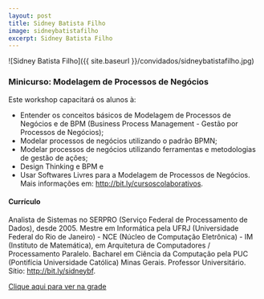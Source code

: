 ```yaml
---
layout: post
title: Sidney Batista Filho
image: sidneybatistafilho
excerpt: Sidney Batista Filho
---
```

![Sidney Batista Filho]({{ site.baseurl }}/convidados/sidneybatistafilho.jpg)


### Minicurso: Modelagem de Processos de Negócios

Este workshop capacitará os alunos à: 
 - Entender os conceitos básicos de Modelagem de Processos de Negócios e de BPM (Business Process Management - Gestão por Processos de Negócios); 
 - Modelar processos de negócios utilizando o padrão BPMN; 
 - Modelar processos de negócios utilizando ferramentas e metodologias de gestão de ações; 
 - Design Thinking e BPM e 
 - Usar Softwares Livres para a Modelagem de Processos de Negócios. 
 Mais informações em: http://bit.ly/cursoscolaborativos. 
 

#### Currículo
Analista de Sistemas no SERPRO (Serviço Federal de Processamento de Dados), desde 2005. Mestre em Informática pela UFRJ (Universidade Federal do Rio de Janeiro) - NCE (Núcleo de Computação Eletrônica) - IM (Instituto de Matemática), em Arquitetura de Computadores / Processamento Paralelo. Bacharel em Ciência da Computação pela PUC (Pontifícia Universidade Católica) Minas Gerais. Professor Universitário. Sítio: http://bit.ly/sidneybf. 
 

[Clique aqui para ver na grade](https://ftsl.websiteseguro.com/ftsl9/grade/detail.html?pid=203)

